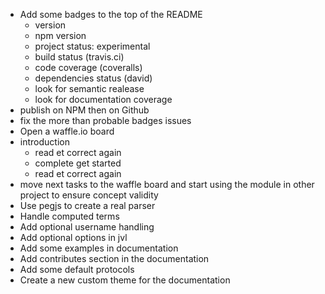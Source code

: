+ Add some badges to the top of the README
	+ version
	+ npm version
	+ project status: experimental
	+ build status (travis.ci)
	+ code coverage (coveralls)
	+ dependencies status (david)
	+ look for semantic realease
	+ look for documentation coverage
+ publish on NPM then on Github
+ fix the more than probable badges issues
+ Open a waffle.io board
+ introduction
	+ read et correct again
	+ complete get started
	+ read et correct again
+ move next tasks to the waffle board and start using the module in other project to ensure concept validity
+ Use pegjs to create a real parser
+ Handle computed terms 
+ Add optional username handling
+ Add optional options in jvl
+ Add some examples in documentation
+ Add contributes section in the documentation
+ Add some default protocols
+ Create a new custom theme for the documentation